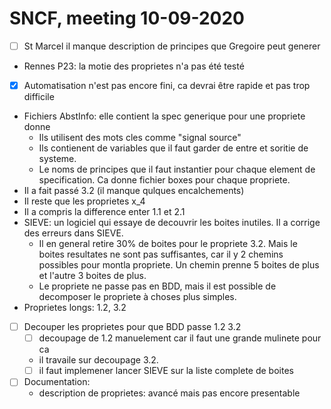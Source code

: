 # SNCF, meeting 10-09-2020

- [ ] St Marcel il manque description de principes que Gregoire peut generer
- Rennes P23: la motie des proprietes n'a pas été testé
- [X] Automatisation n'est pas encore fini, ca devrai être rapide et pas trop difficile
- Fichiers AbstInfo: elle contient la spec generique pour une propriete donne
    - Ils utilisent des mots cles comme "signal source"
    - Ils contienent de variables que il faut garder de entre et soritie de systeme.
    - Le noms de principes que il faut instantier pour chaque element de specification. Ca donne fichier boxes pour chaque propriete.
- Il a fait passé 3.2 (il manque qulques encalchements)
- Il reste que les proprietes x_4
- Il a compris la difference enter 1.1 et 2.1
- SIEVE: un logiciel qui essaye de decouvrir les boites inutiles. Il a corrige
  des erreurs dans SIEVE.
  - Il en general retire 30% de boites pour le propriete 3.2. Mais le boites
    resultates ne sont pas suffisantes, car il y 2 chemins possibles pour
    montla propriete. Un chemin prenne 5 boites de plus et l'autre 3 boites de
    plus.
  - Le propriete ne passe pas en BDD, mais il est possible de decomposer le
    propriete à choses plus simples. 
- Proprietes longs: 1.2, 3.2
- [ ] Decouper les proprietes pour que BDD passe 1.2 3.2  
  - [ ] decoupage de 1.2 manuelement car il faut une grande mulinete pour ca 
  - il travaile sur decoupage 3.2. 
  - [ ] il faut implemener lancer SIEVE sur la liste complete de boites
- [ ] Documentation: 
  - description de proprietes: avancé mais pas encore presentable
